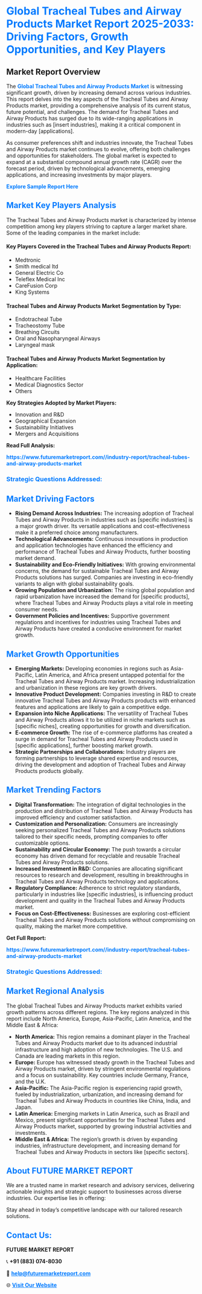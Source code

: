<h1 style="color: #007BFF;">Global Tracheal Tubes and Airway Products Market Report 2025-2033: Driving Factors, Growth Opportunities, and Key Players</h1>

<section id="overview">
<h2>Market Report Overview</h2>
<p>The <a href="https://www.futuremarketreport.com//industry-report/tracheal-tubes-and-airway-products-market" style="color: #007BFF; text-decoration: none;"><strong>Global Tracheal Tubes and Airway Products Market</strong></a> is witnessing significant growth, driven by increasing demand across various industries. This report delves into the key aspects of the Tracheal Tubes and Airway Products market, providing a comprehensive analysis of its current status, future potential, and challenges. The demand for Tracheal Tubes and Airway Products has surged due to its wide-ranging applications in industries such as [insert industries], making it a critical component in modern-day [applications].</p>
<p>As consumer preferences shift and industries innovate, the Tracheal Tubes and Airway Products market continues to evolve, offering both challenges and opportunities for stakeholders. The global market is expected to expand at a substantial compound annual growth rate (CAGR) over the forecast period, driven by technological advancements, emerging applications, and increasing investments by major players.</p>
</section>

<section id="overview">
<p><a href="https://www.futuremarketreport.com//request-sample/reportId=47373" style="color: #007BFF; text-decoration: none;"><strong>Explore Sample Report Here</strong></a></p>
</section>

<section id="key-players">
<h2 style="color: #007BFF;">Market Key Players Analysis</h2>
<p>The Tracheal Tubes and Airway Products market is characterized by intense competition among key players striving to capture a larger market share. Some of the leading companies in the market include:</p>
<h4>Key Players Covered in the Tracheal Tubes and Airway Products Report:</h4>
<ul><li>Medtronic</li><li>Smith medical ltd</li><li>General Electric Co</li><li>Teleflex Medical Inc</li><li>CareFusion Corp</li><li>King Systems</li></ul>
<h4>Tracheal Tubes and Airway Products Market Segmentation by Type:</h4>
<ul><li>Endotracheal Tube</li><li>Tracheostomy Tube</li><li>Breathing Circuits</li><li>Oral and Nasopharyngeal Airways</li><li>Laryngeal mask</li></ul>

<h4>Tracheal Tubes and Airway Products Market Segmentation by Application:</h4>
<ul><li>Healthcare Facilities</li><li>Medical Diagnostics Sector</li><li>Others</li></ul>
<p><strong>Key Strategies Adopted by Market Players:</strong></p>
<ul>
<li>Innovation and R&D</li>
<li>Geographical Expansion</li>
<li>Sustainability Initiatives</li>
<li>Mergers and Acquisitions</li>
</ul>
</section>

<section>
<p><strong>Read Full Analysis: </strong></p><a href="https://www.futuremarketreport.com//industry-report/tracheal-tubes-and-airway-products-market" style="color: #007BFF; text-decoration: none;"><strong>https://www.futuremarketreport.com//industry-report/tracheal-tubes-and-airway-products-market</strong></a>
<h3 style="color: #007BFF;">Strategic Questions Addressed:</h3>
</section>

<section id="driving-factors">
<h2 style="color: #007BFF;">Market Driving Factors</h2>
<ul>
<li><strong>Rising Demand Across Industries:</strong> The increasing adoption of Tracheal Tubes and Airway Products in industries such as [specific industries] is a major growth driver. Its versatile applications and cost-effectiveness make it a preferred choice among manufacturers.</li>
<li><strong>Technological Advancements:</strong> Continuous innovations in production and application technologies have enhanced the efficiency and performance of Tracheal Tubes and Airway Products, further boosting market demand.</li>
<li><strong>Sustainability and Eco-Friendly Initiatives:</strong> With growing environmental concerns, the demand for sustainable Tracheal Tubes and Airway Products solutions has surged. Companies are investing in eco-friendly variants to align with global sustainability goals.</li>
<li><strong>Growing Population and Urbanization:</strong> The rising global population and rapid urbanization have increased the demand for [specific products], where Tracheal Tubes and Airway Products plays a vital role in meeting consumer needs.</li>
<li><strong>Government Policies and Incentives:</strong> Supportive government regulations and incentives for industries using Tracheal Tubes and Airway Products have created a conducive environment for market growth.</li>
</ul>
</section>

<section id="growth-opportunities">
<h2 style="color: #007BFF;">Market Growth Opportunities</h2>
<ul>
<li><strong>Emerging Markets:</strong> Developing economies in regions such as Asia-Pacific, Latin America, and Africa present untapped potential for the Tracheal Tubes and Airway Products market. Increasing industrialization and urbanization in these regions are key growth drivers.</li>
<li><strong>Innovative Product Development:</strong> Companies investing in R&D to create innovative Tracheal Tubes and Airway Products products with enhanced features and applications are likely to gain a competitive edge.</li>
<li><strong>Expansion into Niche Applications:</strong> The versatility of Tracheal Tubes and Airway Products allows it to be utilized in niche markets such as [specific niches], creating opportunities for growth and diversification.</li>
<li><strong>E-commerce Growth:</strong> The rise of e-commerce platforms has created a surge in demand for Tracheal Tubes and Airway Products used in [specific applications], further boosting market growth.</li>
<li><strong>Strategic Partnerships and Collaborations:</strong> Industry players are forming partnerships to leverage shared expertise and resources, driving the development and adoption of Tracheal Tubes and Airway Products products globally.</li>
</ul>
</section>

<section id="trending-factors">
<h2 style="color: #007BFF;">Market Trending Factors</h2>
<ul>
<li><strong>Digital Transformation:</strong> The integration of digital technologies in the production and distribution of Tracheal Tubes and Airway Products has improved efficiency and customer satisfaction.</li>
<li><strong>Customization and Personalization:</strong> Consumers are increasingly seeking personalized Tracheal Tubes and Airway Products solutions tailored to their specific needs, prompting companies to offer customizable options.</li>
<li><strong>Sustainability and Circular Economy:</strong> The push towards a circular economy has driven demand for recyclable and reusable Tracheal Tubes and Airway Products solutions.</li>
<li><strong>Increased Investment in R&D:</strong> Companies are allocating significant resources to research and development, resulting in breakthroughs in Tracheal Tubes and Airway Products technology and applications.</li>
<li><strong>Regulatory Compliance:</strong> Adherence to strict regulatory standards, particularly in industries like [specific industries], is influencing product development and quality in the Tracheal Tubes and Airway Products market.</li>
<li><strong>Focus on Cost-Effectiveness:</strong> Businesses are exploring cost-efficient Tracheal Tubes and Airway Products solutions without compromising on quality, making the market more competitive.</li>
</ul>
</section>

<section>
<p><strong>Get Full Report: </strong></p><a href="https://www.futuremarketreport.com//industry-report/tracheal-tubes-and-airway-products-market" style="color: #007BFF; text-decoration: none;"><strong>https://www.futuremarketreport.com//industry-report/tracheal-tubes-and-airway-products-market</strong></a>
<h3 style="color: #007BFF;">Strategic Questions Addressed:</h3>
</section>


<section id="regional-analysis">
<h2 style="color: #007BFF;">Market Regional Analysis</h2>
<p>The global Tracheal Tubes and Airway Products market exhibits varied growth patterns across different regions. The key regions analyzed in this report include North America, Europe, Asia-Pacific, Latin America, and the Middle East & Africa:</p>
<ul>
<li><strong>North America:</strong> This region remains a dominant player in the Tracheal Tubes and Airway Products market due to its advanced industrial infrastructure and high adoption of new technologies. The U.S. and Canada are leading markets in this region.</li>
<li><strong>Europe:</strong> Europe has witnessed steady growth in the Tracheal Tubes and Airway Products market, driven by stringent environmental regulations and a focus on sustainability. Key countries include Germany, France, and the U.K.</li>
<li><strong>Asia-Pacific:</strong> The Asia-Pacific region is experiencing rapid growth, fueled by industrialization, urbanization, and increasing demand for Tracheal Tubes and Airway Products in countries like China, India, and Japan.</li>
<li><strong>Latin America:</strong> Emerging markets in Latin America, such as Brazil and Mexico, present significant opportunities for the Tracheal Tubes and Airway Products market, supported by growing industrial activities and investments.</li>
<li><strong>Middle East & Africa:</strong> The region’s growth is driven by expanding industries, infrastructure development, and increasing demand for Tracheal Tubes and Airway Products in sectors like [specific sectors].</li>
</ul>
</section>

<footer>
<h2 style="color: #007BFF;">About FUTURE MARKET REPORT</h2>
<p>We are a trusted name in market research and advisory services, delivering actionable insights and strategic support to businesses across diverse industries. Our expertise lies in offering:</p>

<p>Stay ahead in today’s competitive landscape with our tailored research solutions.</p>

<h2 style="color: #007BFF;">Contact Us:</h2>
<p><strong>FUTURE MARKET REPORT</strong></p>
<p>📞 <strong>+91 (883) 074-8030</strong></p>
<p>📧 <strong><a href="mailto:help@futuremarketreport.com" style="color: #007BFF;">help@futuremarketreport.com</a></strong></p>
<p>🌐 <strong><a href="https://www.futuremarketreport.com/" style="color: #007BFF;">Visit Our Website</a></strong></p>
</footer>